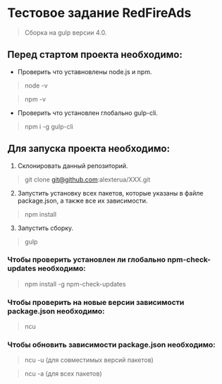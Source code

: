 # Тестовое задание RedFireAds

> Сборка на gulp версии 4.0.


## Перед стартом проекта необходимо:

* Проверить что уставновлены node.js и npm.

> node -v

> npm -v

* Проверить что установлен глобально gulp-cli.

> npm i -g gulp-cli


## Для запуска проекта необходимо:

1. Склонировать данный репозиторий.

> git clone git@github.com:alexterua/XXX.git

2. Запустить установку всех пакетов, которые указаны в файле package.json, а также все их зависимости.

> npm install

3. Запустить сборку.

> gulp


### Чтобы проверить установлен ли глобально npm-check-updates необходимо:

> npm install -g npm-check-updates

### Чтобы проверить на новые версии зависимости package.json необходимо:

> ncu

### Чтобы обновить зависимости package.json необходимо:

> ncu -u (для совместимых версий пакетов)

> ncu -a (для всех пакетов)